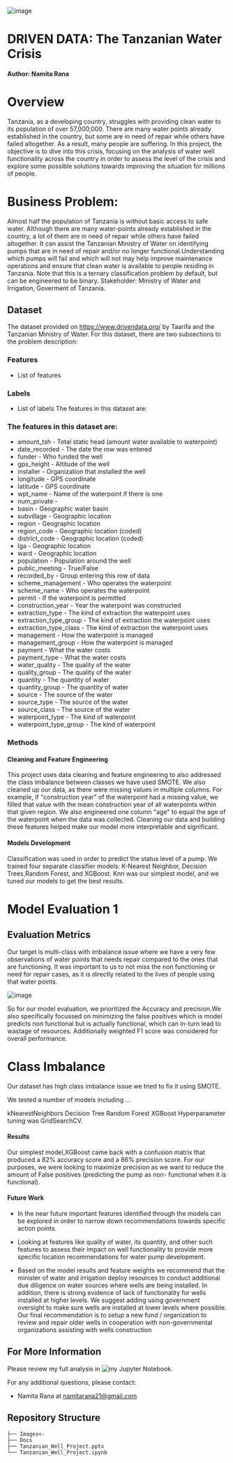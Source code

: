 ![image](https://github.com/namitarana1/dsc-phase-3-choosing-a-dataset/blob/main/images/gettyimages-93065842-612x612.jpg)



# DRIVEN DATA: The Tanzanian Water Crisis
#### Author: Namita Rana
# Overview
Tanzania, as a developing country, struggles with providing clean water to its population of over 57,000,000. There are many water points already established in the country, but some are in need of repair while others have failed altogether. As a result, many people are suffering. In this project, the objective is to dive into this crisis, focusing on the analysis of water well functionality across the country in order to assess the level of the crisis and explore some possible solutions towards improving the situation for millions of people.

# Business Problem:
Almost half the population of Tanzania is without basic access to safe water. Although there are many water-points already established in the country, a lot of them are in need of repair while others have failed altogether. It can assist the Tanzanian Ministry of Water on identifying pumps that are in need of repair and/or no longer functional.Understanding which pumps will fail and which will not may help improve maintenance operations and ensure that clean water is available to people residing in Tanzania. Note that this is a ternary classification problem by default, but can be engineered to be binary. Stakeholder: Ministry of Water and Irrigation, Goverment of Tanzania.
## Dataset
The dataset provided on https://www.drivendata.org/ by Taarifa and the Tanzanian Ministry of Water.
For this dataset, there are two subsections to the problem description:
### Features
* List of features
### Labels
* List of labels
The features in this dataset are:
### The features in this dataset are:
* amount_tsh - Total static head (amount water available to waterpoint)
* date_recorded - The date the row was entered
* funder - Who funded the well
* gps_height - Altitude of the well
* installer - Organization that installed the well
* longitude - GPS coordinate
* latitude - GPS coordinate
* wpt_name - Name of the waterpoint if there is one
* num_private -
* basin - Geographic water basin
* subvillage - Geographic location
* region - Geographic location
* region_code - Geographic location (coded)
* district_code - Geographic location (coded)
* lga - Geographic location
* ward - Geographic location
* population - Population around the well
* public_meeting - True/False
* recorded_by - Group entering this row of data
* scheme_management - Who operates the waterpoint
* scheme_name - Who operates the waterpoint
* permit - If the waterpoint is permitted
* construction_year - Year the waterpoint was constructed
* extraction_type - The kind of extraction the waterpoint uses
* extraction_type_group - The kind of extraction the waterpoint uses
* extraction_type_class - The kind of extraction the waterpoint uses
* management - How the waterpoint is managed
* management_group - How the waterpoint is managed
* payment - What the water costs
* payment_type - What the water costs
* water_quality - The quality of the water
* quality_group - The quality of the water
* quantity - The quantity of water
* quantity_group - The quantity of water
* source - The source of the water
* source_type - The source of the water
* source_class - The source of the water
* waterpoint_type - The kind of waterpoint
* waterpoint_type_group - The kind of waterpoint

### Methods

 #### Cleaning and Feature Engineering

This project uses data cleaning and feature engineering to also addressed the class imbalance between classes we have used SMOTE. We also cleaned up our data, as there were missing values in multiple columns. For example, if "construction year" of the waterpoint had a missing value, we filled that value with the mean construction year of all waterpoints within that given region. We also engineered one column "age" to equal the age of the waterpoint when the data was collected. Cleaning our data and building these features helped make our model more interpretable and significant.

#### Models Development

Classification  was used in order to predict the status level of a pump. We trained four separate classifier models: K-Nearest Neighbor, Decision Trees,Random Forest, and XGBoost. Knn was our simplest model, and we tuned our models to get the best results.

# Model Evaluation 1

## Evaluation Metrics

Our target is multi-class with imbalance issue where we have a very few observations of water points that needs repair compared to the ones that are functioning. It was important to us to not miss the non functioning or need for repair cases, as it is directly related to the lives of people using that water points.

![image](./images/images/status_spread.png)

So for our model evaluation, we prioritized the Accuracy and precision.We also specifically focussed on minimizing the false positives which is model predicts non functional but is actually functional, which can in-turn lead to wastage of resources.
Additionally weighted F1 score was considered for overall performance.

# Class Imbalance

Our dataset has high class imbalance issue we tried to fix it using SMOTE.

We tested a number of models including ...

kNearestNeighbors
Decision Tree
Random Forest
XGBoost
Hyperparameter tuning was GridSearchCV.



#### Results

Our simplest model,XGBoost came back with a confusion matrix that produced a 82% accuracy score and a 86% precision score. For our purposes, we were looking to maximize precision as we want to reduce the amount of False positives (predicting the pump as non- functional when it is functional).

#### Future Work
* In the near future important features identified through the models can be explored in order to narrow down recommendations towards specific action points.

* Looking at features like quality of water, its quantity,  and other such features to assess their impact on well functionality to provide more specific location recommendations for water pump development.

* Based on the model results and feature weights we recommend that the minister of water and irrigation deploy resources to conduct additional due diligence on water sources where wells are being installed. In addition, there is strong evidence of lack of functionality for wells installed at higher levels. We suggest adding using government oversight to make sure wells are installed at lower levels where possible. Our final recommendation is to setup a new fund / organization to review and repair older wells in cooperation with non-governmental organizations assisting with wells construction

## For More Information

Please review my full analysis in ![my Jupyter Notebook](/Tanzanian_Well_Project.ipynb).

For any additional questions,
please contact:
- Namita Rana at <namitarana21@gmail.com>

## Repository Structure

```
├── Images<- 
├── Docs
├── Tanzanian_Well_Project.pptx                               
└── Tanzanian_Well_Project.ipynb                           
```
